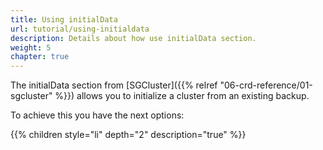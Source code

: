 ```yaml
---
title: Using initialData
url: tutorial/using-initialdata
description: Details about how use initialData section.
weight: 5
chapter: true
---
```


The initialData section from [SGCluster]({{% relref "06-crd-reference/01-sgcluster" %}}) allows you to initialize a cluster from an existing backup.

To achieve this you have the next options:

{{% children style="li" depth="2" description="true" %}}